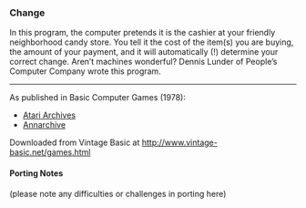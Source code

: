 ### Change

In this program, the computer pretends it is the cashier at your friendly neighborhood candy store. You tell it the cost of the item(s) you are buying, the amount of your payment, and it will automatically (!) determine your correct change. Aren’t machines wonderful? Dennis Lunder of People’s Computer Company wrote this program.

---

As published in Basic Computer Games (1978):
- [Atari Archives](https://www.atariarchives.org/basicgames/showpage.php?page=39)
- [Annarchive](https://annarchive.com/files/Basic_Computer_Games_Microcomputer_Edition.pdf#page=54)

Downloaded from Vintage Basic at
http://www.vintage-basic.net/games.html

#### Porting Notes

(please note any difficulties or challenges in porting here)
